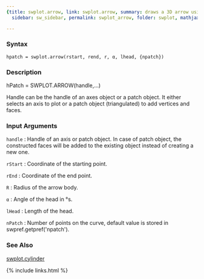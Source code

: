 ```yaml
---
{title: swplot.arrow, link: swplot.arrow, summary: draws a 3D arrow using patch, keywords: sample,
  sidebar: sw_sidebar, permalink: swplot_arrow, folder: swplot, mathjax: 'true'}

---
```


### Syntax

`hpatch = swplot.arrow(rstart, rend, r, α, lhead, {npatch})`

### Description

hPatch = SWPLOT.ARROW(handle,...)
 
Handle can be the handle of an axes object or a patch object. It either
selects an axis to plot or a patch object (triangulated) to add vertices
and faces.
 

### Input Arguments

`handle`
: Handle of an axis or patch object. In case of patch object, the
  constructed faces will be added to the existing object instead
  of creating a new one.

`rStart`
: Coordinate of the starting point.

`rEnd`
: Coordinate of the end point.

`R`
: Radius of the arrow body.

`α`
:   Angle of the head in °s.

`lHead`
: Length of the head.

`nPatch`
: Number of points on the curve, default value is stored in
  swpref.getpref('npatch').

### See Also

[swplot.cylinder](swplot_cylinder)

{% include links.html %}

